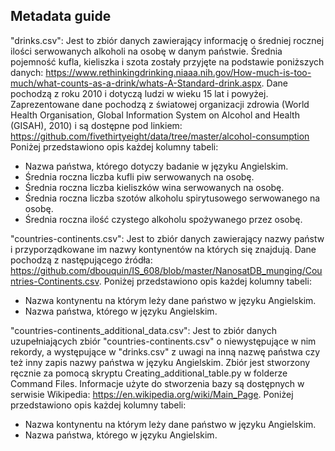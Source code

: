 ## Metadata guide


"drinks.csv":
Jest to zbiór danych zawierający informację o średniej rocznej ilości serwowanych alkoholi na osobę w danym państwie.
Średnia pojemność kufla, kieliszka i szota zostały przyjęte na podstawie poniższych danych:
https://www.rethinkingdrinking.niaaa.nih.gov/How-much-is-too-much/what-counts-as-a-drink/whats-A-Standard-drink.aspx.
Dane pochodzą z roku 2010 i dotyczą ludzi w wieku 15 lat i powyżej. Zaprezentowane dane pochodzą z światowej organizacji
zdrowia (World Health Organisation, Global Information System on Alcohol and Health (GISAH), 2010) i są dostępne pod linkiem:
https://github.com/fivethirtyeight/data/tree/master/alcohol-consumption
Poniżej przedstawiono opis każdej kolumny tabeli:
- Nazwa państwa, którego dotyczy badanie w języku Angielskim.
- Średnia roczna liczba kufli piw serwowanych na osobę.
- Średnia roczna liczba kieliszków wina serwowanych na osobę.
- Średnia roczna liczba szotów alkoholu spirytusowego serwowanego na osobę.
- Średnia roczna ilość czystego alkoholu spożywanego przez osobę.


"countries-continents.csv":
Jest to zbiór danych zawierający nazwy państw i przyporządkowane im nazwy kontynentów na których się znajdują.
Dane pochodzą z następującego źródła:
https://github.com/dbouquin/IS_608/blob/master/NanosatDB_munging/Countries-Continents.csv.
Poniżej przedstawiono opis każdej kolumny tabeli:
- Nazwa kontynentu na którym leży dane państwo w języku Angielskim.
- Nazwa państwa, którego w języku Angielskim.


"countries-continents_additional_data.csv":
Jest to zbiór danych uzupełniających zbiór "countries-continents.csv" o niewystępujące w nim rekordy, a występujące w
"drinks.csv" z uwagi na inną nazwę państwa czy też inny zapis nazwy państwa w języku Angielskim. Zbiór jest stworzony
ręcznie za pomocą skryptu Creating_additional_table.py w folderze Command Files. Informacje użyte do stworzenia bazy
są dostępnych w serwisie Wikipedia: https://en.wikipedia.org/wiki/Main_Page.
Poniżej przedstawiono opis każdej kolumny tabeli:
- Nazwa kontynentu na którym leży dane państwo w języku Angielskim.
- Nazwa państwa, którego w języku Angielskim.


 


